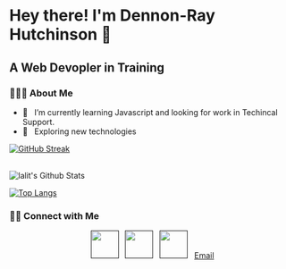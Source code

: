 <h1> Hey there! I'm Dennon-Ray Hutchinson 👋 </h1>
<h2> A Web Devopler in Training </h2>

<h3> 👨🏻‍💻 About Me </h3>

- 🔭 &nbsp; I’m currently learning Javascript and looking for work in Techincal Support. 
- 🤔 &nbsp; Exploring new technologies 

[![GitHub Streak](https://github-readme-streak-stats.herokuapp.com?user=dennonrayh&theme=submarine-flowers&border_radius=5&fire=DD701B)](https://git.io/streak-stats)

<br>

<img align="center" src="https://github-readme-stats.vercel.app/api?username=dennonrayh&include_all_commits=true&count_private=true&show_icons=true&line_height=20&title_color=7A7ADB&icon_color=2234AE&text_color=D3D3D3&bg_color=0,000000,130F40" alt="lalit's Github Stats">

</br>



[![Top Langs](https://github-readme-stats.vercel.app/api/top-langs/?username=dennonrayh&layout=compact&text_color=daf7dc&bg_color=151515)](https://github.com/dennonrayh/github-readme-stats)




<h3> 🤝🏻 Connect with Me </h3>

<p align="center">
&nbsp; <a href="" target="_blank" rel="noopener noreferrer"><img src="https://img.icons8.com/plasticine/100/000000/twitter.png" width="50" /></a>  
&nbsp; <a href="" target="_blank" rel="noopener noreferrer"><img src="https://img.icons8.com/plasticine/100/000000/instagram-new.png" width="50" /></a>  
&nbsp; <a href="" target="_blank" rel="noopener noreferrer"><img src="https://img.icons8.com/plasticine/100/000000/linkedin.png" width="50" /></a>
&nbsp; <a href="dennonrayhutchinson@hotmail.com" target="_blank" rel="noopener noreferrer">Email </a>
</p>
